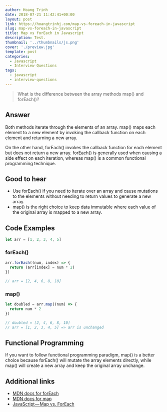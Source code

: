 ```yaml
---
author: Hoang Trinh
date: 2018-07-21 11:42:41+00:00
layout: post
link: https://hoangtrinhj.com/map-vs-foreach-in-javascript
slug: map-vs-foreach-in-javascript
title: Map vs forEach in Javascript
description: Test.
thumbnail: '../thumbnails/js.png'
cover: './preview.jpg'
template: post
categories:
  - Javascript
  - Interview Questions
tags:
  - javascript
  - interview-questions
---
```


> What is the difference between the array methods map() and forEach()?

## Answer

Both methods iterate through the elements of an array. map() maps each element to a new element by invoking the callback function on each element and returning a new array.

On the other hand, forEach() invokes the callback function for each element but does not return a new array. forEach() is generally used when causing a side effect on each iteration, whereas map() is a common functional programming technique.

## Good to hear

- Use forEach() if you need to iterate over an array and cause mutations to the elements without needing to return values to generate a new array.
- map() is the right choice to keep data immutable where each value of the original array is mapped to a new array.

## Code Examples

```javascript
let arr = [1, 2, 3, 4, 5]
```

### forEach()

```javascript
arr.forEach((num, index) => {
  return (arr[index] = num * 2)
})
```

```javascript
// arr = [2, 4, 6, 8, 10]
```

### map()

```javascript
let doubled = arr.map((num) => {
  return num * 2
})
```

```javascript
// doubled = [2, 4, 6, 8, 10]
// arr = [1, 2, 3, 4, 5] => arr is unchanged
```

## Functional Programming

If you want to follow functional programming paradigm, map() is a better choice because forEach() will mutate the array elements directly, while map() will create a new array and keep the original array unchange.

## Additional links

- [MDN docs for forEach](https://developer.mozilla.org/en-US/docs/Web/JavaScript/Reference/Global_Objects/Array/forEach)
- [MDN docs for map](https://developer.mozilla.org/en-US/docs/Web/JavaScript/Reference/Global_Objects/Array/map)
- [JavaScript — Map vs. ForEach](https://codeburst.io/javascript-map-vs-foreach-f38111822c0f)
